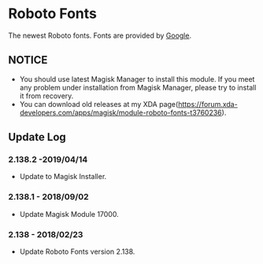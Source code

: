 # Roboto Fonts

The newest Roboto fonts.
Fonts are provided by [Google](https://github.com/google/roboto).
## NOTICE

* You should use latest Magisk Manager to install this module. If you meet any problem under installation from Magisk Manager, please try to install it from recovery.
* You can download old releases at my XDA page(https://forum.xda-developers.com/apps/magisk/module-roboto-fonts-t3760236).

## Update Log

### 2.138.2 -2019/04/14
* Update to Magisk Installer.

### 2.138.1 - 2018/09/02
* Update Magisk Module 17000.

### 2.138 - 2018/02/23
* Update Roboto Fonts version 2.138.
